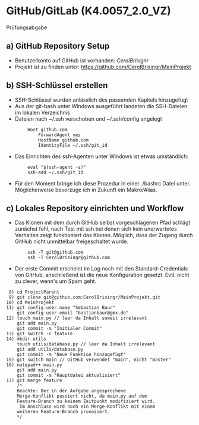 # GitHub/GitLab (K4.0057_2.0_VZ)
Prüfungsabgabe 

## a) GitHub Repository Setup
* Benutzerkonto auf GitHub ist vorhanden: *CerolBrisignr*
* Projekt ist zu finden unter: https://github.com/CerolBrisingr/MeinProjekt

## b) SSH-Schlüssel erstellen
* SSH-Schlüssel wurden anlässlich des passenden Kapitels hinzugefügt
* Aus der git-bash unter Windows ausgeführt landeten die SSH-Dateien im lokalen Verzeichnis
* Dateien nach ~/.ssh verschoben und ~/.ssh/config angelegt
```
        Host github.com
            ForwardAgent yes
            HostName github.com
            IdentityFile ~/.ssh/git_id
```
* Das Einrichten des ssh-Agenten unter Windows ist etwas umständlich:
```
        eval "$(ssh-agent -s)"
        ssh-add ~/.ssh/git_id
```
* Für den Moment bringe ich diese Prozedur in einer ./bashrc Datei unter. Möglicherweise bevorzuge ich in Zukunft ein Makro/Alias.

## c) Lokales Repository einrichten und Workflow
* Das Klonen mit dem durch GitHub selbst vorgeschlagenen Pfad schlägt zunächst fehl, nach Test mit ssh bei denen sich kein unerwartetes Verhalten zeigt funktioniert das Klonen. Möglich, dass der Zugang durch GitHub nicht unmittelbar freigeschaltet wurde.
```
        ssh -T git@github.com
        ssh -T CerolBrisingr@github.com
```
* Der erste Commit erscheint im Log noch mit den Standard-Credentials von GitHub, anschließend ist die neue Konfiguration gesetzt. Evtl. nicht zu clever, wenn's um Spam geht.
```
 8) cd ProjectParent
 9) git clone git@github.com:CerolBrisingr/MeinProjekt.git
10) cd MeinProjekt
11) git config user.name "Sebastian Baur"
    git config user.email "bastianbaur@gmx.de"
12) touch main.py // leer da Inhalt soweit irrelevant
    git add main.py
    git commit -m "Initialer Commit"
13) git switch -c feature
14) mkdir utils
    touch utils/database.py // leer da Inhalt irrelevant
    git add utils/database.py
    git commit -m "Neue Funktion hinzugefügt"
15) git switch main // GitHub verwendet "main", nicht "master"
16) notepad++ main.py
    git add main.py
    git commit -m "Hauptdatei aktualisiert"
17) git merge feature
    /*
    Beachte: Der in der Aufgabe angesprochene
    Merge-Konflikt passiert nicht, da main.py auf dem
    Feature-Branch zu keinem Zeitpunkt modifiziert wird.
     Im Anschluss wird noch ein Merge-Konflikt mit einem
    weiteren Feature-Branch provoziert.
    */
```
